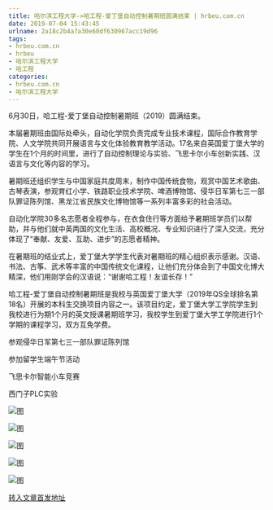 ```yaml
---
title: 哈尔滨工程大学->哈工程-爱丁堡自动控制暑期班圆满结束 | hrbeu.com.cn
date: 2019-07-04 15:43:45
urlname: 2a18c2b4a7a30e60df630967acc19d96
tags: 
- hrbeu.com.cn
- hrbeu
- 哈尔滨工程大学
- 哈工程
categories:
- hrbeu.com.cn
- 哈尔滨工程大学
---
```



6月30日，哈工程-爱丁堡自动控制暑期班（2019）圆满结束。

本届暑期班由国际处牵头，自动化学院负责完成专业技术课程，国际合作教育学院、人文学院共同开展语言与文化体验教育教学活动。17名来自英国爱丁堡大学的学生在1个月的时间里，进行了自动控制理论与实验、飞思卡尔小车创新实践、汉语言与文化等内容的学习。

暑期班还组织学生与中国家庭共度周末，制作中国传统食物，观赏中国艺术歌曲、古琴表演，参观育红小学、铁路职业技术学院、啤酒博物馆、侵华日军第七三一部队罪证陈列馆、黑龙江省民族文化博物馆等一系列丰富多彩的社会活动。

自动化学院30多名志愿者全程参与，在衣食住行等方面给予暑期班学员们以帮助，并与他们就中英两国的文化生活、高校概况、专业知识进行了深入交流，充分体现了“奉献、友爱、互助、进步”的志愿者精神。

在暑期班的结业式上，爱丁堡大学学生代表对暑期班的精心组织表示感谢。汉语、书法、古筝、武术等丰富的中国传统文化课程，让他们充分体会到了中国文化博大精深，他们用刚学会的汉语说：“谢谢哈工程！友谊长存！”

哈工程-爱丁堡自动控制暑期班是我校与英国爱丁堡大学（2019年QS全球排名第18名）开展的本科生交换项目内容之一。该项目约定，爱丁堡大学工学院学生到我校进行为期1个月的英文授课暑期班学习，我校学生到爱丁堡大学工学院进行1个学期的课程学习，双方互免学费。

参观侵华日军第七三一部队罪证陈列馆

参加留学生端午节活动

飞思卡尔智能小车竞赛

西门子PLC实验



![图](http://gongxue.cn/news/UploadFiles_4906/201907/2019070415143918.png)

![图](http://gongxue.cn/news/UploadFiles_4906/201907/2019070415143953.jpg)

![图](http://gongxue.cn/news/UploadFiles_4906/201907/2019070415143928.jpg)

![图](http://gongxue.cn/news/UploadFiles_4906/201907/2019070415143979.jpg)

![图](http://gongxue.cn/news/UploadFiles_4906/201907/2019070415143862.jpg)

[转入文章首发地址](http://gongxue.cn/news/2019/201907/news_195972.html)